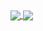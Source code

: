 <a href="https://github.com/xR4YM0ND/xr4ym0nd">
  <img align="center" src="https://github-readme-stats.vercel.app/api?username=xr4ym0nd&hide=prs&show_icons=true&theme=shadow_blue" />
</a>
<a href="https://github.com/xR4YM0ND/xr4ym0nd">
  <img align="center" src="https://github-readme-stats.vercel.app/api/top-langs/?username=xr4ym0nd" />
</a>
